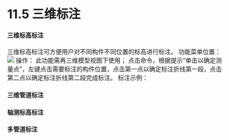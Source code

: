 # 11.5 三维标注

#### 三维标高标注
三维标高标注可方便用户对不同构件不同位置的标高进行标注。
功能菜单位置：
![](.topwrite/assets/image_1659603740691.png)
操作：
此功能需再三维模型视图下使用；
点击命令，根据提示“单击以确定测量点”，左键点击需要标注的构件位置，点击第一点以确定标注折线第一段，点击第二点以确定标注折线第二段完成标注。
标注示例：
#### 三维管道标注

#### 轴测标高标注

#### 多管道标注